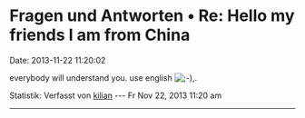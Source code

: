 Fragen und Antworten • Re: Hello my friends I am from China
===========================================================

Date: 2013-11-22 11:20:02

everybody will understand you. use english
![;-)](http://forum.yacy-websuche.de/images/smilies/icon_e_wink.gif "Wink"),.

Statistik: Verfasst von
[kilian](http://forum.yacy-websuche.de/memberlist.php?mode=viewprofile&u=674)
--- Fr Nov 22, 2013 11:20 am

------------------------------------------------------------------------
